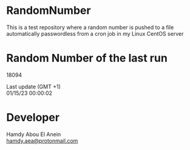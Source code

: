 # RandomNumber    
This is a test repository where a random number is pushed to a file automatically passwordless from a cron job in my Linux CentOS server    
# Random Number of the last run   
18094
      
Last update (GMT +1)    
01/15/23 00:00:02
# Developer    
Hamdy Abou El Anein   
hamdy.aea@protonmail.com
